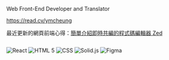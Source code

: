 Web Front-End Developer and Translator

https://read.cv/ymcheung

最近更新的網頁前端心得：[簡單介紹即時共編的程式碼編輯器 Zed](https://build.intersection.tw/zed-editor)

<p style="display:inline-block;">

  <img src="https://img.shields.io/badge/React-61DAFB.svg?style=for-the-badge&logo=React&logoColor=black" alt="React"/>

  <img src="https://img.shields.io/badge/HTML5-E34F26.svg?style=for-the-badge&logo=HTML5&logoColor=white" alt="HTML 5"/>

  <img src="https://img.shields.io/badge/CSS-1572B6.svg?style=for-the-badge&logo=csswizardry&logoColor=white" alt="CSS"/>

  <img src="https://img.shields.io/badge/SOLID-2C4F7C.svg?style=for-the-badge&logo=solid&logoColor=white" alt="Solid.js"/>

  <img src="https://img.shields.io/badge/Figma-black.svg?style=for-the-badge&logo=Figma&logoColor=white" alt="Figma"/>

</p>
